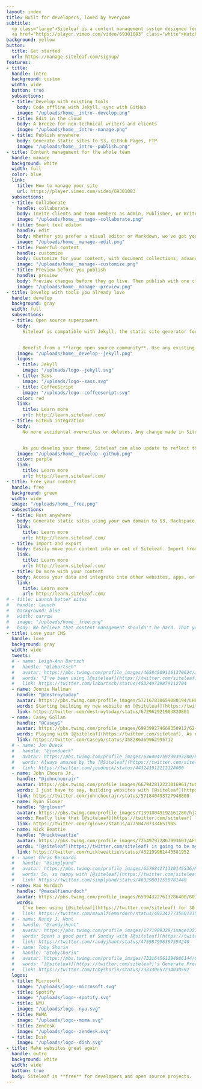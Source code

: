 ```yaml
---
layout: index
title: Built for developers, loved by everyone
subtitle:
  <p class="large">Siteleaf is a content management system designed for a better web.</p>
  <a href="https://player.vimeo.com/video/69301083" class="white">Watch the intro</a>
background: yellow
button:
  title: Get started
  url: https://manage.siteleaf.com/signup/
features:
- title:
  handle: intro
  background: custom
  width: wide
  button: true
  subsections:
  - title: Develop with existing tools
    body: Code offline with Jekyll, sync with GitHub
    image: "/uploads/home__intro--develop.png"
  - title: Edit in the cloud
    body: A breeze for non-technical writers and clients
    image: "/uploads/home__intro--manage.png"
  - title: Publish anywhere
    body: Generate static sites to S3, GitHub Pages, FTP
    image: "/uploads/home__intro--publish.png"
- title: Content management for the whole team
  handle: manage
  background: white
  width: full
  color: blue
  link:
    title: How to manage your site
    url: https://player.vimeo.com/video/69301083
  subsections:
  - title: Collaborate
    handle: collaborate
    body: Invite clients and team members as Admin, Publisher, or Writer. Let them create or edit content without having to touch a single line of code.
    image: "/uploads/home__manage--collaborate.png"
  - title: Smart text editor
    handle: edit
    body: Whether you prefer a visual editor or Markdown, we've got you covered. Drag and drop images or even entire text files.
    image: "/uploads/home__manage--edit.png"
  - title: Powerful content
    handle: customize
    body: Customize for your content, with document collections, advanced metadata lists and objects, and custom permalink formats.
    image: "/uploads/home__manage--customize.png"
  - title: Preview before you publish
    handle: preview
    body: Preview changes before they go live. Then publish with one click whenever you’re ready.
    image: "/uploads/home__manage--preview.png"
- title: Develop with tools you already love
  handle: develop
  background: gray
  width: full
  subsections:
  - title: Open source superpowers
    body:
      Siteleaf is compatible with Jekyll, the static site generator for over half a million websites on GitHub Pages.


      Benefit from a **large open source community**. Use any existing Jekyll theme, or write your own using Liquid, Sass, and CoffeeScript.
    image: "/uploads/home__develop--jekyll.png"
    logos:
    - title: Jekyll
      image: "/uploads/logo--jekyll.svg"
    - title: Sass
      image: "/uploads/logo--sass.svg"
    - title: CoffeeScript
      image: "/uploads/logo--coffeescript.svg"
    color: red
    link:
      title: Learn more
      url: http://learn.siteleaf.com/
  - title: GitHub integration
    body:
      No more accidental overwrites or deletes. Any change made in Siteleaf can be synced to GitHub, where you can see a log of edits, who made them, and roll back to any state, giving you a **time machine for your content**.


      As you develop your theme, Siteleaf can also update to reflect the changes you push to GitHub. Fits right into your existing workflow.
    image: "/uploads/home__develop--github.png"
    color: purple
    link:
      title: Learn more
      url: http://learn.siteleaf.com/
- title: Free your content
  handle: free
  background: green
  width: wide
  image: "/uploads/home__free.png"
  subsections:
  - title: Host anywhere
    body: Generate static sites using your own domain to S3, Rackspace, FTP, and GitHub Pages—free for developers and open source projects.
    link:
      title: Learn more
      url: http://learn.siteleaf.com/
  - title: Import and export
    body: Easily move your content into or out of Siteleaf. Import from legacy CMSs like WordPress, Drupal, Tumblr, Ghost.
    link:
      title: Learn more
      url: http://learn.siteleaf.com/
  - title: Do more with your content
    body: Access your data and integrate into other websites, apps, or anything else. Automate your workflow with Zapier.
    link:
      title: Learn more
      url: http://learn.siteleaf.com/
# - title: Launch better sites
#   handle: launch
#   background: blue
#   width: narrow
#   image: "/uploads/home__free.png"
#   body: We believe that content management shouldn't be hard. That you should be able to host your website anywhere you want. That websites should be able to outlive their CMS. That our tools should be simplified, not dumbed down.
- title: Love your CMS
  handle: love
  background: gray
  width: wide
  tweets:
  # - name: Leigh-Ann Bartsch
  #   handle: "@labartsch"
  #   avatar: https://pbs.twimg.com/profile_images/465845091161370624/JgX2EDmf_bigger.jpeg
  #   words: "I've been using [@siteleaf](https://twitter.com/siteleaf) for 15 minutes and I'm already impressed. Simple set-up, a clear, concise interface, and amazing customer service!"
  #   link: https://twitter.com/labartsch/status/453249739879112704
  - name: Jonnie Hallman
    handle: "@destroytoday"
    avatar: https://pbs.twimg.com/profile_images/572167830659080194/LHbfvECN_bigger.jpeg
    words: Starting building my new website on [@siteleaf](https://twitter.com/siteleaf) v2—its Github syncing and Jekyll-compatibility are absolutely killer.
    link: https://twitter.com/destroytoday/status/672962921903820801
  - name: Casey Gollan
    handle: "@CaseyG"
    avatar: https://pbs.twimg.com/profile_images/699399274669350912/62-rUSw-_bigger.jpg
    words: Playing with [@siteleaf](https://twitter.com/siteleaf). As nimble to build with as Jekyll for me. Easier to use than Wordpress for my client.
    link: https://twitter.com/CaseyG/status/358286369962995712
  # - name: Jon Dueck
  #   handle: "@jondueck"
  #   avatar: https://pbs.twimg.com/profile_images/636404759239393280/R2zCmsun_bigger.jpg
  #   words: Always amazed by the [@Siteleaf](https://twitter.com/siteleaf) team’s quick responses and willingness to help. Customer service done right.
  #   link: https://twitter.com/jondueck/status/443241912112128000
  - name: John Choura Jr.
    handle: "@johnchourajr"
    avatar: https://pbs.twimg.com/profile_images/667942812223016961/tuClaiDk_bigger.jpg
    words: I just have to say, building websites with [@siteleaf](https://twitter.com/siteleaf) is great. That is all.
    link: https://twitter.com/johnchourajr/status/571840493727948800
  - name: Ryan Glover
    handle: "@rglover"
    avatar: https://pbs.twimg.com/profile_images/713918049192161280/hjXxZdva_bigger.jpg
    words: Really like that [@siteleaf](https://twitter.com/siteleaf) let's you host your site via S3. Control of data is nice :)
    link: https://twitter.com/rglover/status/477504707334651905
  - name: Nick Beattie
    handle: "@nicktweattie"
    avatar: https://pbs.twimg.com/profile_images/726497972867993601/AFm_QUPQ_bigger.jpg
    words: "[@siteleaf](https://twitter.com/siteleaf) is going to be my CMS of choice, no doubt. Also, thanks for speedy email back about questions."
    link: https://twitter.com/nicktweattie/status/432199961443581952
  # - name: Chris Bernardi
  #   handle: "@simplyand"
  #   avatar: https://pbs.twimg.com/profile_images/657684171310145536/Mh1P_L6F_bigger.png
  #   words: So, so happy with [@siteleaf](https://twitter.com/siteleaf)! Client needs grew faster than I had anticipated and with only a few lines of code changed, needs were met.
  #   link: https://twitter.com/simplyand/status/469298011550781440
  - name: Max Murdoch
    handle: "@maxalfiemurdoch"
    avatar: https://pbs.twimg.com/profile_images/650943227613286400/6OIjh7RJ_bigger.jpg
    words:
      I’ve been using [@siteleaf](https://twitter.com/siteleaf) for 30 mins and, like all [@oakstudios](https://twitter.com/oakstudios)’ products, it’s a dream to work with. Never again, Wordpress. Never ever.
  #   link: https://twitter.com/maxalfiemurdoch/status/492342773560131584
  # - name: Randy J. Hunt
  #   handle: "@randyjhunt"
  #   avatar: https://pbs.twimg.com/profile_images/1771989329/image1327197190_bigger.png
  #   words: Spent a good part of Sunday with [@siteleaf](https://twitter.com/siteleaf), and have to say, the simplicity continues to do it for me.
  #   link: https://twitter.com/randyjhunt/status/475987996387594240
  # - name: Toby Shorin
  #   handle: "@tobyshorin"
  #   avatar: https://pbs.twimg.com/profile_images/733164561294086144/09pFNhcd_bigger.jpg
  #   words: "[@siteleaf](https://twitter.com/siteleaf)'s Generate Preview feature is astoundingly good"
  #   link: https://twitter.com/tobyshorin/status/733330657234030592
  logos:
  - title: Microsoft
    image: "/uploads/logo--microsoft.svg"
  - title: Spotify
    image: "/uploads/logo--spotify.svg"
  - title: NYU
    image: "/uploads/logo--nyu.svg"
  - title: MoMA
    image: "/uploads/logo--moma.svg"
  - title: Zendesk
    image: "/uploads/logo--zendesk.svg"
  - title: Dish
    image: "/uploads/logo--dish.svg"
- title: Make websites great again
  handle: outro
  background: white
  width: wide
  button: true
  body: Siteleaf is **free** for developers and open source projects.
---
```


